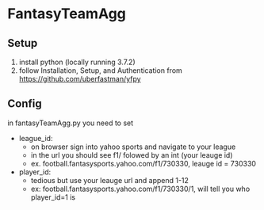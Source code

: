 # FantasyTeamAgg

## Setup
1. install python (locally running 3.7.2)
2. follow Installation, Setup, and Authentication from https://github.com/uberfastman/yfpy

## Config
in fantasyTeamAgg.py you need to set
* league_id:
	* on browser sign into yahoo sports and navigate to your league
	* in the url you should see f1/ folowed by an int (your leauge id)
	* ex. football.fantasysports.yahoo.com/f1/730330, leauge id = 730330
* player_id:
	* tedious but use your leauge url and append 1-12
	* ex: football.fantasysports.yahoo.com/f1/730330/1, will tell you who player_id=1 is